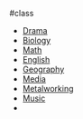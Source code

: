 #class 
- [Drama](Drama.md)
- [Biology](Biology.md)
- [Math](Math.md)
- [English](English.md)
- [Geography](Geography.md)
- [Media](Media.md)
- [Metalworking](Metalworking.md)
- [Music](Music.md)
- 